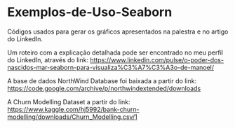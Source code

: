 # Exemplos-de-Uso-Seaborn
Códigos usados para gerar os gráficos apresentados na palestra e no artigo do LinkedIn.

Um roteiro com a explicação detalhada pode ser encontrado no meu perfil do LinkedIn, através do link: 
https://www.linkedin.com/pulse/o-poder-dos-nascidos-mar-seaborn-para-visualiza%C3%A7%C3%A3o-de-manoel/

A base de dados NorthWind Database foi baixada a partir do link: https://code.google.com/archive/p/northwindextended/downloads

A Churn Modelling Dataset a partir do link: https://www.kaggle.com/hj5992/bank-churn-modelling/downloads/Churn_Modelling.csv/1
